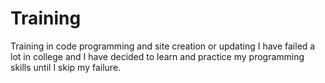 # Training
Training in code programming and site creation or updating
I have failed a lot in college and I have decided to learn and practice my programming skills until I skip my failure.

